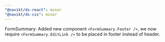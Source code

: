 ```yaml
---
"@navikt/ds-react": minor
"@navikt/ds-css": minor
---
```


FormSummary: Added new component `<FormSummary.Footer />`, we now require `<FormSummary.EditLink />` to be placed in footer instead of header.
